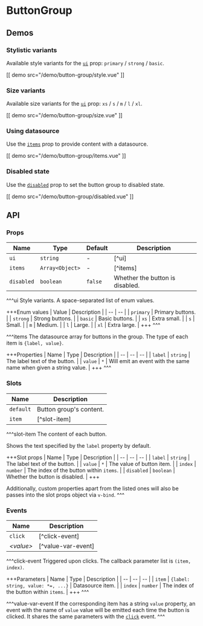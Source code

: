 # ButtonGroup

## Demos

### Stylistic variants

Available style variants for the [`ui`](#props-ui) prop: `primary` / `strong` / `basic`.

[[ demo src="/demo/button-group/style.vue" ]]

### Size variants

Available size variants for the [`ui`](#props-ui) prop: `xs` / `s` / `m` / `l` / `xl`.

[[ demo src="/demo/button-group/size.vue" ]]

### Using datasource

Use the [`items`](#props-items) prop to provide content with a datasource.

[[ demo src="/demo/button-group/items.vue" ]]

### Disabled state

Use the [`disabled`](#props-disabled) prop to set the button group to disabled state.

[[ demo src="/demo/button-group/disabled.vue" ]]

## API

### Props

| Name | Type | Default | Description |
| -- | -- | -- | -- |
| ``ui`` | `string` | - | [^ui] |
| ``items`` | `Array<Object>` | - | [^items] |
| ``disabled`` | `boolean` | `false` | Whether the button is disabled. |

^^^ui
Style variants. A space-separated list of enum values.

+++Enum values
| Value | Description |
| -- | -- |
| `primary` | Primary buttons. |
| `strong` | Strong buttons. |
| `basic` | Basic buttons. |
| `xs` | Extra small. |
| `s` | Small. |
| `m` | Medium. |
| `l` | Large. |
| `xl` | Extra large. |
+++
^^^

^^^items
The datasource array for buttons in the group. The type of each item is `{label, value}`.

+++Properties
| Name | Type | Description |
| -- | -- | -- |
| `label` | `string` | The label text of the button. |
| `value` | `*` | Will emit an event with the same name when given a string value. |
+++
^^^

### Slots

| Name | Description |
| -- | -- |
| ``default`` | Button group's content. |
| ``item`` | [^slot-item] |

^^^slot-item
The content of each button.

Shows the text specified by the `label` property by default.

+++Slot props
| Name | Type | Description |
| -- | -- | -- |
| `label` | `string` | The label text of the button. |
| `value` | `*` | The value of button item. |
| `index` | `number` | The index of the button within `items`. |
| `disabled` | `boolean` | Whether the button is disabled. |
+++

Additionally, custom properties apart from the listed ones will also be passes into the slot props object via `v-bind`.
^^^

### Events

| Name | Description |
| -- | -- |
| ``click`` | [^click-event] |
| <var>&lt;value&gt;</var> | [^value-var-event] |

^^^click-event
Triggered upon clicks. The callback parameter list is `(item, index)`.

+++Parameters
| Name | Type | Description |
| -- | -- | -- |
| `item` | `{label: string, value: *=, ...}` | Datasource item. |
| `index` | `number` | The index of the button within `items`. |
+++
^^^

^^^value-var-event
If the corresponding item has a string `value` property, an event with the name of `value` value will be emitted each time the button is clicked. It shares the same parameters with the [`click`](#events-click) event.
^^^

